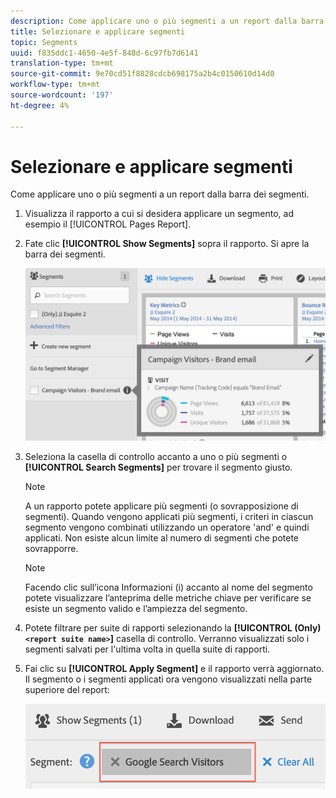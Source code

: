 ```yaml
---
description: Come applicare uno o più segmenti a un report dalla barra dei segmenti.
title: Selezionare e applicare segmenti
topic: Segments
uuid: f835ddc1-4650-4e5f-848d-6c97fb7d6141
translation-type: tm+mt
source-git-commit: 9e70cd51f8828cdcb698175a2b4c0150610d14d0
workflow-type: tm+mt
source-wordcount: '197'
ht-degree: 4%

---
```



# Selezionare e applicare segmenti

Come applicare uno o più segmenti a un report dalla barra dei segmenti.

1. Visualizza il rapporto a cui si desidera applicare un segmento, ad esempio il [!UICONTROL Pages Report].
1. Fate clic **[!UICONTROL Show Segments]** sopra il rapporto. Si apre la barra dei segmenti.

   ![](assets/segment_rail.png)

1. Seleziona la casella di controllo accanto a uno o più segmenti o **[!UICONTROL Search Segments]** per trovare il segmento giusto.

   >[!NOTE]
   >
   >A un rapporto potete applicare più segmenti (o sovrapposizione di segmenti). Quando vengono applicati più segmenti, i criteri in ciascun segmento vengono combinati utilizzando un operatore &#39;and&#39; e quindi applicati. Non esiste alcun limite al numero di segmenti che potete sovrapporre.

   >[!NOTE]
   >
   >Facendo clic sull’icona Informazioni (i) accanto al nome del segmento potete visualizzare l’anteprima delle metriche chiave per verificare se esiste un segmento valido e l’ampiezza del segmento.

1. Potete filtrare per suite di rapporti selezionando la **[!UICONTROL (Only) `<report suite name>`]** casella di controllo. Verranno visualizzati solo i segmenti salvati per l&#39;ultima volta in quella suite di rapporti.
1. Fai clic su **[!UICONTROL Apply Segment]** e il rapporto verrà aggiornato. Il segmento o i segmenti applicati ora vengono visualizzati nella parte superiore del report:

   ![](assets/applied_segments.png)
